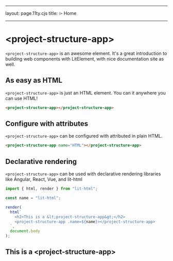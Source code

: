 <!--
SPDX-FileCopyrightText: 2023 Ross Patterson <me@rpatterson.net>

SPDX-License-Identifier: MIT
-->

---

layout: page.11ty.cjs
title: <project-structure-app> ⌲ Home

---

# &lt;project-structure-app>

`<project-structure-app>` is an awesome element. It's a great introduction to
building web components with LitElement, with nice documentation site as well.

## As easy as HTML

<section class="columns">
  <div>

`<project-structure-app>` is just an HTML element. You can it anywhere you can use
HTML!

```html
<project-structure-app></project-structure-app>
```

  </div>
  <div>

<project-structure-app></project-structure-app>

  </div>
</section>

## Configure with attributes

<section class="columns">
  <div>

`<project-structure-app>` can be configured with attributed in plain HTML.

```html
<project-structure-app name="HTML"></project-structure-app>
```

  </div>
  <div>

<project-structure-app name="HTML"></project-structure-app>

  </div>
</section>

## Declarative rendering

<section class="columns">
  <div>

`<project-structure-app>` can be used with declarative rendering libraries like
Angular, React, Vue, and lit-html

```js
import { html, render } from "lit-html";

const name = "lit-html";

render(
  html`
    <h2>This is a &lt;project-structure-app&gt;</h2>
    <project-structure-app .name=${name}></project-structure-app>
  `,
  document.body
);
```

  </div>
  <div>

<h2>This is a &lt;project-structure-app&gt;</h2>
<project-structure-app name="lit-html"></project-structure-app>

  </div>
</section>
